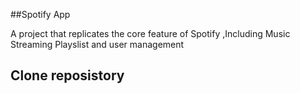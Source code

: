 ##Spotify App 

A project that replicates the core feature of Spotify ,Including Music Streaming Playslist and user management 

## Clone reposistory 
